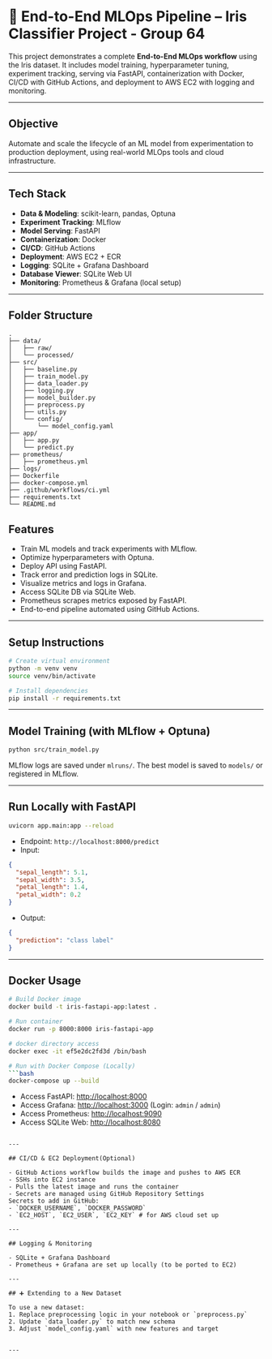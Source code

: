 # 🤖 End-to-End MLOps Pipeline – Iris Classifier Project - Group 64

This project demonstrates a complete **End-to-End MLOps workflow** using the Iris dataset. It includes model training, hyperparameter tuning, experiment tracking, serving via FastAPI, containerization with Docker, CI/CD with GitHub Actions, and deployment to AWS EC2 with logging and monitoring.

---

## Objective

Automate and scale the lifecycle of an ML model from experimentation to production deployment, using real-world MLOps tools and cloud infrastructure.

---

## Tech Stack

- **Data & Modeling**: scikit-learn, pandas, Optuna
- **Experiment Tracking**: MLflow
- **Model Serving**: FastAPI
- **Containerization**: Docker
- **CI/CD**: GitHub Actions
- **Deployment**: AWS EC2 + ECR
- **Logging**: SQLite + Grafana Dashboard
- **Database Viewer**: SQLite Web UI
- **Monitoring**: Prometheus & Grafana (local setup)

---

## Folder Structure

```
.
├── data/
│   ├── raw/
│   └── processed/
├── src/
│   ├── baseline.py
│   ├── train_model.py
│   ├── data_loader.py
│   ├── logging.py
│   ├── model_builder.py
│   ├── preprocess.py
│   ├── utils.py
│   └── config/
│       └── model_config.yaml
├── app/
│   ├── app.py
│   └── predict.py
├── prometheus/
│   ├── prometheus.yml
├── logs/
├── Dockerfile
├── docker-compose.yml
├── .github/workflows/ci.yml
├── requirements.txt
└── README.md
```

## Features

- Train ML models and track experiments with MLflow.
- Optimize hyperparameters with Optuna.
- Deploy API using FastAPI.
- Track error and prediction logs in SQLite.
- Visualize metrics and logs in Grafana.
- Access SQLite DB via SQLite Web.
- Prometheus scrapes metrics exposed by FastAPI.
- End-to-end pipeline automated using GitHub Actions.

---

## Setup Instructions

```bash
# Create virtual environment
python -m venv venv
source venv/bin/activate

# Install dependencies
pip install -r requirements.txt
```

---

## Model Training (with MLflow + Optuna)

```bash
python src/train_model.py
```

MLflow logs are saved under `mlruns/`. The best model is saved to `models/` or registered in MLflow.

---

## Run Locally with FastAPI

```bash
uvicorn app.main:app --reload
```

- Endpoint: `http://localhost:8000/predict`
- Input:
```json
{
  "sepal_length": 5.1,
  "sepal_width": 3.5,
  "petal_length": 1.4,
  "petal_width": 0.2
}
```
- Output:
```json
{
  "prediction": "class label"
}
```

---

## Docker Usage

```bash
# Build Docker image
docker build -t iris-fastapi-app:latest .

# Run container
docker run -p 8000:8000 iris-fastapi-app

# docker directory access
docker exec -it ef5e2dc2fd3d /bin/bash

# Run with Docker Compose (Locally)
```bash
docker-compose up --build
```

- Access FastAPI: [http://localhost:8000](http://localhost:8000)
- Access Grafana: [http://localhost:3000](http://localhost:3000) (Login: `admin` / `admin`)
- Access Prometheus: [http://localhost:9090](http://localhost:9090)
- Access SQLite Web: [http://localhost:8080](http://localhost:8080)

```

---

## CI/CD & EC2 Deployment(Optional)

- GitHub Actions workflow builds the image and pushes to AWS ECR
- SSHs into EC2 instance
- Pulls the latest image and runs the container
- Secrets are managed using GitHub Repository Settings
Secrets to add in GitHub:
- `DOCKER_USERNAME`, `DOCKER_PASSWORD`
- `EC2_HOST`, `EC2_USER`, `EC2_KEY` # for AWS cloud set up

---

## Logging & Monitoring

- SQLite + Grafana Dashboard
- Prometheus + Grafana are set up locally (to be ported to EC2)

---

## ➕ Extending to a New Dataset

To use a new dataset:
1. Replace preprocessing logic in your notebook or `preprocess.py`
2. Update `data_loader.py` to match new schema
3. Adjust `model_config.yaml` with new features and target


---
